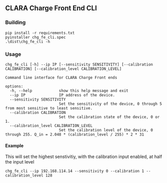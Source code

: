 ## CLARA Charge Front End CLI

### Building

```
pip install -r requirements.txt
pyinstaller chg_fe_cli.spec
.\dist\chg_fe_cli -h
```

### Usage
```
chg_fe_cli [-h] --ip IP [--sensitivity SENSITIVITY] [--calibration CALIBRATION] [--calibration_level CALIBRATION_LEVEL]

Command line interface for CLARA Charge Front ends

options:
  -h, --help            show this help message and exit
  --ip IP               IP address of the device.
  --sensitivity SENSITIVITY
                        Set the sensitivity of the device, 0 through 5 from most sensitive to least sensitive.
  --calibration CALIBRATION
                        Set the calibration state of the device, 0 or 1.
  --calibration_level CALIBRATION_LEVEL
                        Set the calibration level of the device, 0 through 255. Q_in = 2.048 * (calibration_level / 255) * 2 * 31
```

#### Example
This will set the highest senstivitiy, with the calibration input enabled, at half the input level
```
chg_fe_cli --ip 192.168.114.14 --sensitivity 0 --calibration 1 --calibration_level 128
```
